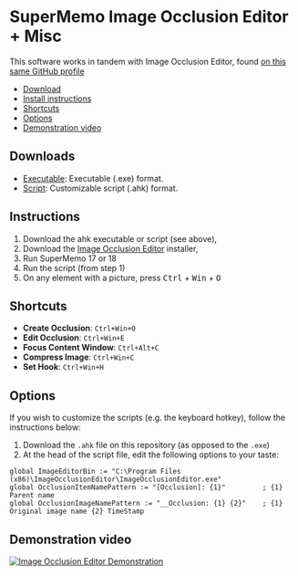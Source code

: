 # SuperMemo Image Occlusion Editor + Misc

This software works in tandem with Image Occlusion Editor, found [on this same GitHub profile](https://github.com/supermemo/ImageOcclusionEditor)

- [Download](#download)
- [Install instructions](#instructions)
- [Shortcuts](#shortcuts)
- [Options](#configuration)
- [Demonstration video](#demonstration-video)

## Downloads

- [Executable](https://github.com/supermemo/SuperMemoScripts/releases/download/v0.1d/SuperMemoAssistant_legacy-v0.1d.exe): Executable (.exe) format.
- [Script](https://raw.githubusercontent.com/supermemo/SuperMemoScripts/master/supermemo.ahk): Customizable script (.ahk) format.

## Instructions

1. Download the ahk executable or script (see above),
2. Download the [Image Occlusion Editor](https://github.com/supermemo/ImageOcclusionEditor) installer,
3. Run SuperMemo 17 or 18
4. Run the script (from step 1)
4. On any element with a picture, press <kbd>Ctrl</kbd> + <kbd>Win</kbd> + <kbd>O</kbd>

## Shortcuts

* **Create Occlusion**: `Ctrl+Win+O`
* **Edit Occlusion**: `Ctrl+Win+E`
* **Focus Content Window**: `Ctrl+Alt+C`
* **Compress Image**: `Ctrl+Win+C`
* **Set Hook**: `Ctrl+Win+H`

## Options

If you wish to customize the scripts (e.g. the keyboard hotkey), follow the instructions below:

1. Download the `.ahk` file on this repository (as opposed to the `.exe`)
2. At the head of the script file, edit the following options to your taste:

```ahk
global ImageEditorBin := "C:\Program Files (x86)\ImageOcclusionEditor\ImageOcclusionEditor.exe"
global OcclusionItemNamePattern := "[Occlusion]: {1}"         ; {1} Parent name
global OcclusionImageNamePattern := "__Occlusion: {1} {2}"    ; {1} Original image name {2} TimeStamp
```

## Demonstration video

[![Image Occlusion Editor Demonstration](https://img.youtube.com/vi/BJ1ZAYSGJ4M/0.jpg)](https://youtu.be/BJ1ZAYSGJ4M)
